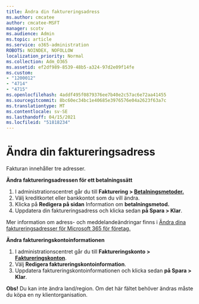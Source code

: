 ```yaml
---
title: Ändra din faktureringsadress
ms.author: cmcatee
author: cmcatee-MSFT
manager: scotv
ms.audience: Admin
ms.topic: article
ms.service: o365-administration
ROBOTS: NOINDEX, NOFOLLOW
localization_priority: Normal
ms.collection: Adm_O365
ms.assetid: ef2df989-8539-48b5-a324-97d2e09f14fe
ms.custom:
- "1200012"
- "4714"
- "4715"
ms.openlocfilehash: 4addf495f0879376ee7b40e2c57ac6e72aa41455
ms.sourcegitcommit: 8bc60ec34bc1e40685e3976576e04a2623f63a7c
ms.translationtype: MT
ms.contentlocale: sv-SE
ms.lasthandoff: 04/15/2021
ms.locfileid: "51818234"
---
```

# <a name="change-your-billing-address"></a>Ändra din faktureringsadress

Fakturan innehåller tre adresser.

**Ändra faktureringsadressen för ett betalningssätt**

1. I administrationscentret går du till **Fakturering > [Betalningsmetoder.](https://go.microsoft.com/fwlink/p/?linkid=2018806)**
2. Välj kreditkortet eller bankkontot som du vill ändra.
3. Klicka på **Redigera på sidan** Information om **betalningsmetod.**
4. Uppdatera din faktureringsadress och klicka sedan **på Spara > Klar**.

Mer information om adress- och meddelandeändringar finns i [Ändra dina faktureringsadresser för Microsoft 365 för företag.](https://docs.microsoft.com/microsoft-365/commerce/billing-and-payments/change-your-billing-addresses?view=o365-worldwide)

**Ändra faktureringskontoinformationen**

1. I administrationscentret går du till **Faktureringskonto > [Faktureringskonton](https://admin.microsoft.com/Adminportal/Home?source=applauncher#/BillingAccounts/billing-accounts)**.
2. Välj **Redigera faktureringskontoinformation**.
3. Uppdatera faktureringskontoinformationen och klicka sedan **på Spara > Klar**.

**Obs!** Du kan inte ändra land/region. Om det här fältet behöver ändras måste du köpa en ny klientorganisation.
